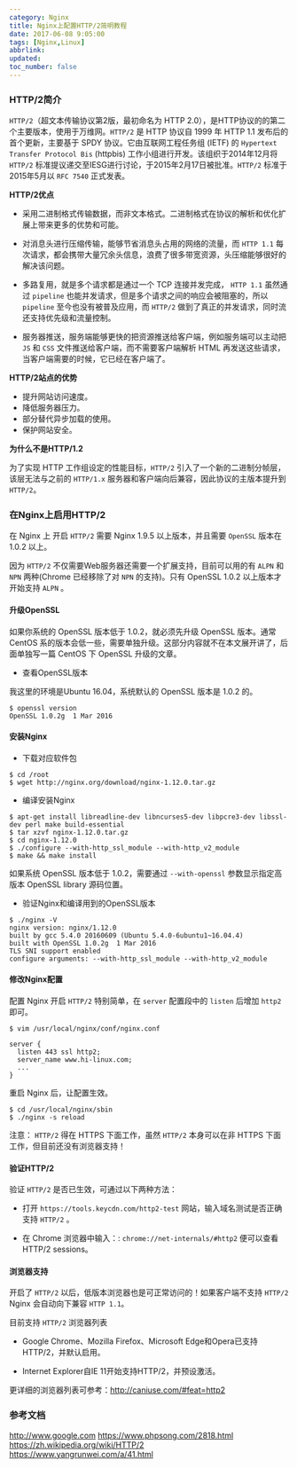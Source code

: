 ```yaml
---
category: Nginx
title: Nginx上配置HTTP/2简明教程
date: 2017-06-08 9:05:00
tags: [Nginx,Linux]
abbrlink:
updated:
toc_number: false
---
```


### HTTP/2简介

`HTTP/2`（超文本传输协议第2版，最初命名为 HTTP 2.0），是HTTP协议的的第二个主要版本，使用于万维网。`HTTP/2` 是 HTTP 协议自 1999 年 HTTP 1.1 发布后的首个更新，主要基于 SPDY 协议。它由互联网工程任务组 (IETF) 的 `Hypertext Transfer Protocol Bis` (httpbis) 工作小组进行开发。该组织于2014年12月将 `HTTP/2` 标准提议递交至IESG进行讨论，于2015年2月17日被批准。`HTTP/2` 标准于2015年5月以 `RFC 7540` 正式发表。

**HTTP/2优点**

- 采用二进制格式传输数据，而非文本格式。二进制格式在协议的解析和优化扩展上带来更多的优势和可能。

- 对消息头进行压缩传输，能够节省消息头占用的网络的流量，而 `HTTP 1.1` 每次请求，都会携带大量冗余头信息，浪费了很多带宽资源，头压缩能够很好的解决该问题。

- 多路复用，就是多个请求都是通过一个 TCP 连接并发完成， `HTTP 1.1` 虽然通过 `pipeline` 也能并发请求，但是多个请求之间的响应会被阻塞的，所以 `pipeline` 至今也没有被普及应用，而 `HTTP/2` 做到了真正的并发请求，同时流还支持优先级和流量控制。

- 服务器推送，服务端能够更快的把资源推送给客户端，例如服务端可以主动把 `JS` 和 `CSS` 文件推送给客户端，而不需要客户端解析 HTML 再发送这些请求，当客户端需要的时候，它已经在客户端了。

<!-- more -->

**HTTP/2站点的优势**

- 提升网站访问速度。
- 降低服务器压力。
- 部分替代异步加载的使用。
- 保护网站安全。

**为什么不是HTTP/1.2**

为了实现 HTTP 工作组设定的性能目标，`HTTP/2` 引入了一个新的二进制分帧层，该层无法与之前的 `HTTP/1.x` 服务器和客户端向后兼容，因此协议的主版本提升到 `HTTP/2`。

### 在Nginx上启用HTTP/2

在 Nginx 上 开启 `HTTP/2` 需要 Nginx 1.9.5 以上版本，并且需要 `OpenSSL` 版本在 1.0.2 以上。

因为 `HTTP/2` 不仅需要Web服务器还需要一个扩展支持，目前可以用的有 `ALPN` 和 ` NPN` 两种(Chrome 已经移除了对 `NPN` 的支持)。只有 OpenSSL 1.0.2 以上版本才开始支持 `ALPN` 。

#### 升级OpenSSL

如果你系统的 OpenSSL 版本低于 1.0.2，就必须先升级 OpenSSL 版本。通常 CentOS 系的版本会低一些，需要单独升级。这部分内容就不在本文展开讲了，后面单独写一篇 CentOS 下 OpenSSL 升级的文章。

- 查看OpenSSL版本

我这里的环境是Ubuntu 16.04，系统默认的 OpenSSL 版本是 1.0.2 的。

```
$ openssl version
OpenSSL 1.0.2g  1 Mar 2016
```

#### 安装Nginx

- 下载对应软件包

```
$ cd /root
$ wget http://nginx.org/download/nginx-1.12.0.tar.gz
```

- 编译安装Nginx

```
$ apt-get install libreadline-dev libncurses5-dev libpcre3-dev libssl-dev perl make build-essential
$ tar xzvf nginx-1.12.0.tar.gz
$ cd nginx-1.12.0
$ ./configure --with-http_ssl_module --with-http_v2_module
$ make && make install
```

如果系统 OpenSSL 版本低于 1.0.2，需要通过 `--with-openssl` 参数显示指定高版本 OpenSSL library 源码位置。


- 验证Nginx和编译用到的OpenSSL版本

```
$ ./nginx -V
nginx version: nginx/1.12.0
built by gcc 5.4.0 20160609 (Ubuntu 5.4.0-6ubuntu1~16.04.4)
built with OpenSSL 1.0.2g  1 Mar 2016
TLS SNI support enabled
configure arguments: --with-http_ssl_module --with-http_v2_module
```

#### 修改Nginx配置

配置 Nginx 开启 `HTTP/2` 特别简单，在 `server` 配置段中的 `listen` 后增加 `http2` 即可。

```
$ vim /usr/local/nginx/conf/nginx.conf

server {
  listen 443 ssl http2;
  server_name www.hi-linux.com;
  ...
}
```

重启 Nginx 后，让配置生效。

```
$ cd /usr/local/nginx/sbin
$ ./nginx -s reload
```

注意： `HTTP/2` 得在 HTTPS 下面工作，虽然 `HTTP/2` 本身可以在非 HTTPS 下面工作，但目前还没有浏览器支持！

#### 验证HTTP/2

验证 `HTTP/2` 是否已生效，可通过以下两种方法：

- 打开 `https://tools.keycdn.com/http2-test` 网站，输入域名测试是否正确支持 `HTTP/2` 。

- 在 Chrome 浏览器中输入：: `chrome://net-internals/#http2` 便可以查看 HTTP/2 sessions。

#### 浏览器支持

开启了 `HTTP/2` 以后，低版本浏览器也是可正常访问的！如果客户端不支持 `HTTP/2` Nginx 会自动向下兼容 `HTTP 1.1`。

目前支持 `HTTP/2` 浏览器列表

- Google Chrome、Mozilla Firefox、Microsoft Edge和Opera已支持HTTP/2，并默认启用。

- Internet Explorer自IE 11开始支持HTTP/2，并预设激活。

更详细的浏览器列表可参考：http://caniuse.com/#feat=http2

### 参考文档

http://www.google.com
https://www.phpsong.com/2818.html
https://zh.wikipedia.org/wiki/HTTP/2
https://www.yangrunwei.com/a/41.html
